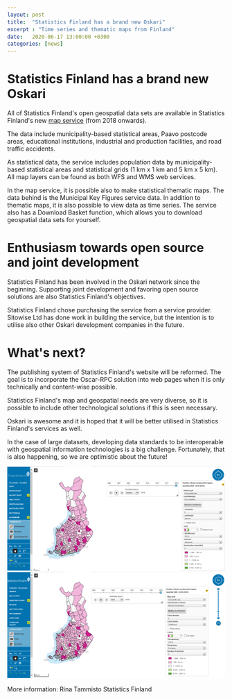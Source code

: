 ```yaml
---
layout: post
title:  "Statistics Finland has a brand new Oskari"
excerpt : "Time series and thematic maps from Finland"
date:   2020-06-17 13:00:00 +0300
categories: [news]
---
```


# Statistics Finland has a brand new Oskari

All of Statistics Finland's open geospatial data sets are available in Statistics Finland's new [map service](https://tilastokeskus-kartta.swgis.fi/) (from 2018 onwards). 

The data include municipality-based statistical areas, Paavo postcode areas, educational institutions, industrial and production facilities, and road traffic accidents. 

As statistical data, the service includes population data by municipality-based statistical areas and statistical grids (1 km x 1 km and 5 km x 5 km). All map layers can be found as both WFS and WMS web services.

In the map service, it is possible also to make statistical thematic maps. The data behind is the Municipal Key Figures service data. In addition to thematic maps, it is also possible to view data as time series.
The service also has a Download Basket function, which allows you to download geospatial data sets for yourself.

# Enthusiasm towards open source and joint development

Statistics Finland has been involved in the Oskari network since the beginning. Supporting joint development and favoring open source solutions are also Statistics Finland's objectives. 

Statistics Finland chose purchasing the service from a service provider. Sitowise Ltd has done work in building the service, but the intention is to utilise also other Oskari development companies in the future. 

# What's next?

The publishing system of Statistics Finland's website will be reformed. The goal is to incorporate the Oscar-RPC solution into web pages when it is only technically and content-wise possible. 

Statistics Finland's map and geospatial needs are very diverse, so it is possible to include other technological solutions if this is seen necessary.

Oskari is awesome and it is hoped that it will be better utilised in Statistics Finland's services as well. 

In the case of large datasets, developing data standards to be interoperable with geospatial information technologies is a big challenge. Fortunately, that is also happening, so we are optimistic about the future!

<img src="/img/statisticsfi_oskari.png" class="img-responsive"/>

<img src="/img/statisticsfi_oskari2.png" class="img-responsive"/>

More information:
Rina Tammisto
Statistics Finland




